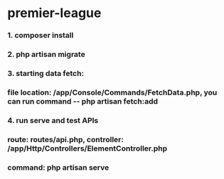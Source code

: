 # premier-league

### 1. composer install
### 2. php artisan migrate
### 3. starting data fetch:
### file location: /app/Console/Commands/FetchData.php, you can run command -- php artisan fetch:add
### 4. run serve and test APIs
### route: routes/api.php, controller: /app/Http/Controllers/ElementController.php
### command: php artisan serve



